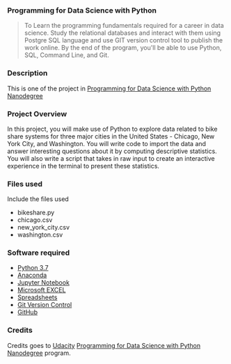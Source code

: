 ### Programming for Data Science with Python
>To Learn the programming fundamentals required for a career in data science. Study the relational databases and interact with them using Postgre SQL language and use GIT version control tool to publish the work online. By the end of the program, you'll be able to use Python, SQL, Command Line, and Git.

### Description
This is one of the project in [Programming for Data Science with Python Nanodegree](https://www.udacity.com/course/programming-for-data-science-nanodegree--nd104)

### Project Overview
In this project, you will make use of Python to explore data related to bike share systems for three major cities in the United States - Chicago, New York City, and Washington. You will write code to import the data and answer interesting questions about it by computing descriptive statistics. You will also write a script that takes in raw input to create an interactive experience in the terminal to present these statistics.

### Files used
Include the files used
- bikeshare.py
- chicago.csv
- new_york_city.csv
- washington.csv

### Software required
+ [Python 3.7](https://www.python.org/downloads/release/python-373/)
+ [Anaconda](https://www.anaconda.com/)
+ [Jupyter Notebook](https://jupyter.org/)
+ [Microsoft EXCEL](https://products.office.com/en-in/excel)
+ [Spreadsheets](https://www.google.com/sheets/about/)
+ [Git Version Control](https://git-scm.com/)
+ [GitHub](https://github.com/)

### Credits
Credits goes to [Udacity](https://www.udacity.com/) [Programming for Data Science with Python Nanodegree](https://www.udacity.com/course/programming-for-data-science-nanodegree--nd104) program.

